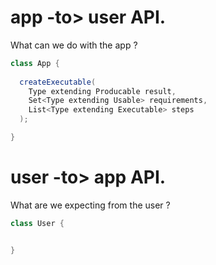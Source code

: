 # app -to> user API.
What can we do with the app ?
```c#
class App {
  
  createExecutable(
    Type extending Producable result, 
    Set<Type extending Usable> requirements, 
    List<Type extending Executable> steps
  );

}
```
# user -to> app API.
What are we expecting from the user ?
```c#
class User {


}
```
